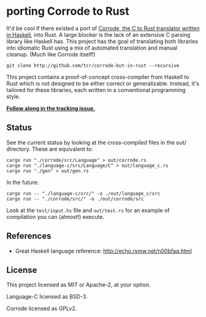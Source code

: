 # porting Corrode to Rust

It'd be cool if there existed a port of [Corrode, the C to Rust translator written in Haskell](https://github.com/jameysharp/corrode), into Rust. A large blocker is the lack of an extensive C parsing library like Haskell has. This project has the goal of translating both libraries into idiomatic Rust using a mix of automated translation and manual cleanup. (Much like Corrode itself!)

```
git clone http://github.com/tcr/corrode-but-in-rust --recursive
```

This project contains a proof-of-concept cross-compiler from Haskell to Rust which is not designed to be either correct or generalizable. Instead, it's tailored for these libraries, each written in a conventional programming style.

**[Follow along in the tracking issue.](https://github.com/tcr/corrode-but-in-rust/issues/1)**

## Status

See the current status by looking at the cross-compiled files in the out/ directory. These are equivalent to:

```
cargo run "./corrode/src/Language" > out/corrode.rs
cargo run "./language-c/src/Language/C" > out/language_c.rs
cargo run "./gen" > out/gen.rs
```

In the future:

```
cargo run -- "./language-c/src/" -o ./out/language_c/src
cargo run -- "./corrode/src/" -o ./out/corrode/src
```

Look at the `test/input.hs` file and `out/test.rs` for an example of compilation you can (almost!) execute.

## References

* Great Haskell language reference: http://echo.rsmw.net/n00bfaq.html

## License

This project licensed as MIT or Apache-2, at your option.

Language-C licensed as BSD-3.

Corrode licensed as GPLv2.
